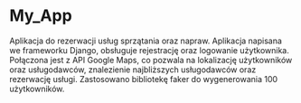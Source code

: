 # My_App
Aplikacja do rezerwacji usług sprzątania oraz napraw. 
Aplikacja napisana we frameworku Django, obsługuje rejestrację oraz logowanie użytkownika. Połączona jest z API Google Maps, co pozwala na lokalizację użytkowników oraz usługodawców, znalezienie najbliższych usługodawców oraz rezerwację  usługi. 
Zastosowano bibliotekę faker do wygenerowania 100 użytkowników. 

